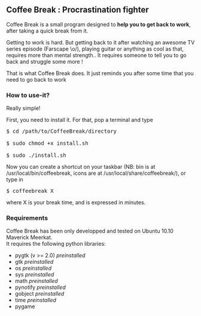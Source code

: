 <h2>Coffee Break : Procrastination fighter</h2>

<p>Coffee Break is a small program designed to <b>help you to get back to work</b>, after taking a quick break from it.</p>
<p>Getting to work is hard. But getting back to it after watching an awesome TV series episode (Farscape \o/), playing guitar or anything as cool as that, requires more than mental strength.. It requires someone to tell you to go back and struggle some more !</p>

<p>That is what Coffee Break does. It just reminds you after some time that you need to go back to work</p>

<h3>How to use-it?</h3>
<p>Really simple!</p>

<p>First, you need to install it. For that, pop a terminal and type <br/>
<pre>$ cd /path/to/CoffeeBreak/directory<br/>
$ sudo chmod +x install.sh<br/>
$ sudo ./install.sh</pre></p>

<p>Now you can create a shortcut on your taskbar (NB: bin is at /usr/local/bin/coffeebreak, icons are at /usr/local/share/coffeebreak/), or type in <pre>$ coffeebreak X</pre> where X is your break time, and is expressed in minutes.</p>

<h3>Requirements</h3>
<p>Coffee Break has been only developped and tested on Ubuntu 10.10 Maverick Meerkat.<br/>
It requires the following python libraries: <ul>
<li>pygtk (v >= 2.0) <i>preinstalled</i></li>
<li>gtk <i>preinstalled</i></li>
<li>os <i>preinstalled</i></li>
<li>sys <i>preinstalled</i></li>
<li>math <i>preinstalled</i></li>
<li>pynotify <i>preinstalled</i></li>
<li>gobject <i>preinstalled</i></li>
<li>time <i>preinstalled</i></li>
<li>pygame</li>
</ul></p>